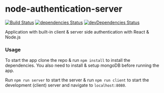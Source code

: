 # node-authentication-server

[![Build Status](https://travis-ci.org/kukiron/client-server-authentication.svg?style=flat-square&branch=master)](https://travis-ci.org/kukiron/client-server-authentication) [![dependencies Status](https://david-dm.org/kukiron/client-server-authentication/status.svg?style=flat-square)](https://david-dm.org/kukiron/client-server-authentication) [![devDependencies Status](https://david-dm.org/kukiron/client-server-authentication/dev-status.svg?style=flat-square)](https://david-dm.org/kukiron/client-server-authentication?type=dev)

Application with built-in client & server side authentication with React & Node.js

### Usage

To start the app clone the repo & run `npm install` to install the dependencies. You also need to install & setup mongoDB before running the app.

Run `npm run server` to start the server & run `npm run client` to start the development (client) server and navigate to `localhost:8080`.
